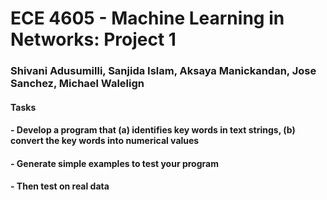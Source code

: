# ECE 4605 - Machine Learning in Networks: Project 1
### Shivani Adusumilli, Sanjida Islam, Aksaya Manickandan, Jose Sanchez, Michael Walelign

#### Tasks
#### - Develop a program that (a) identifies key words in text strings, (b) convert the key words into numerical values
#### - Generate simple examples to test your program
#### - Then test on real data
